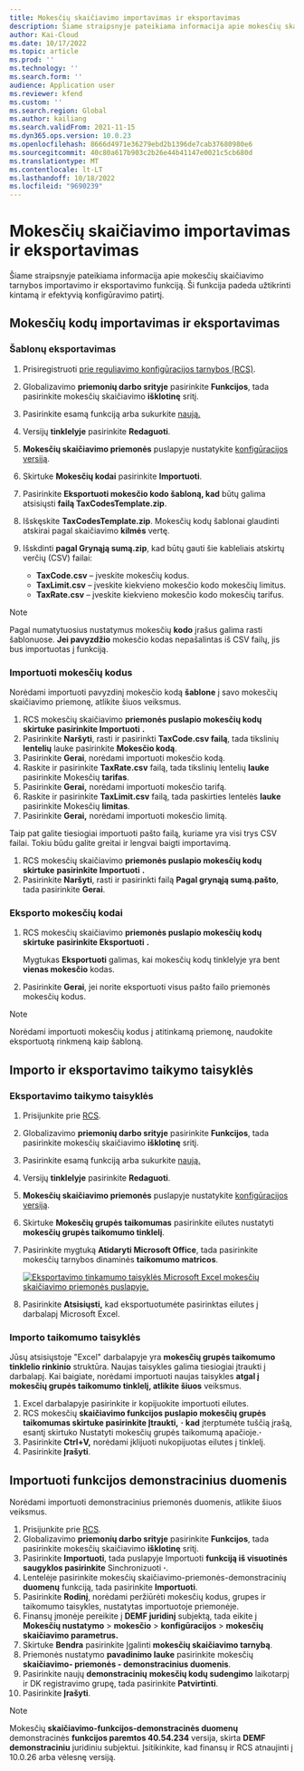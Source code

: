 ```yaml
---
title: Mokesčių skaičiavimo importavimas ir eksportavimas
description: Šiame straipsnyje pateikiama informacija apie mokesčių skaičiavimo tarnybos importavimo ir eksportavimo funkciją.
author: Kai-Cloud
ms.date: 10/17/2022
ms.topic: article
ms.prod: ''
ms.technology: ''
ms.search.form: ''
audience: Application user
ms.reviewer: kfend
ms.custom: ''
ms.search.region: Global
ms.author: kailiang
ms.search.validFrom: 2021-11-15
ms.dyn365.ops.version: 10.0.23
ms.openlocfilehash: 8666d4971e36279ebd2b1396de7cab37680980e6
ms.sourcegitcommit: 40c80a617b903c2b26e44b41147e0021c5cb680d
ms.translationtype: MT
ms.contentlocale: lt-LT
ms.lasthandoff: 10/18/2022
ms.locfileid: "9690239"
---
```

# <a name="import-and-export-tax-calculations"></a>Mokesčių skaičiavimo importavimas ir eksportavimas

Šiame straipsnyje pateikiama informacija apie mokesčių skaičiavimo tarnybos importavimo ir eksportavimo funkciją. Ši funkcija padeda užtikrinti kintamą ir efektyvią konfigūravimo patirtį.

## <a name="import-and-export-tax-codes"></a>Mokesčių kodų importavimas ir eksportavimas

### <a name="export-templates"></a>Šablonų eksportavimas

1. Prisiregistruoti [prie reguliavimo konfigūracijos tarnybos (RCS)](https://marketing.configure.global.dynamics.com/).
2. Globalizavimo **priemonių darbo srityje** pasirinkite **Funkcijos**, tada pasirinkite mokesčių skaičiavimo **išklotinę** sritį.
3. Pasirinkite esamą funkciją arba sukurkite [naują.](global-get-started-with-tax-calculation-service.md#set-up-tax-calculation-in-rcs)
4. Versijų **tinklelyje** pasirinkite **Redaguoti**.
5. **Mokesčių skaičiavimo priemonės** puslapyje nustatykite [konfigūracijos versiją](global-get-started-with-tax-calculation-service.md#set-up-tax-calculation-in-rcs).
6. Skirtuke **Mokesčių kodai** pasirinkite **Importuoti**.
7. Pasirinkite **Eksportuoti mokesčio kodo šabloną, kad** būtų galima atsisiųsti **failą TaxCodesTemplate.zip**.
8. Išskęskite **TaxCodesTemplate.zip**. Mokesčių kodų šablonai glaudinti atskirai pagal skaičiavimo **kilmės** vertę.
9. Išskdinti **pagal Grynąją sumą.zip**, kad būtų gauti šie kableliais atskirtų verčių (CSV) failai:

    - **TaxCode.csv** – įveskite mokesčių kodus.
    - **TaxLimit.csv** – įveskite kiekvieno mokesčio kodo mokesčių limitus.
    - **TaxRate.csv** – įveskite kiekvieno mokesčio kodo mokesčių tarifus.

> [!NOTE]
> Pagal numatytuosius nustatymus mokesčių **kodo** įrašus galima rasti šablonuose. **Jei pavyzdžio** mokesčio kodas nepašalintas iš CSV failų, jis bus importuotas į funkciją.

### <a name="import-tax-codes"></a>Importuoti mokesčių kodus

Norėdami importuoti pavyzdinį mokesčio kodą **šablone** į savo mokesčių skaičiavimo priemonę, atlikite šiuos veiksmus.

1. RCS mokesčių skaičiavimo **priemonės puslapio mokesčių kodų skirtuke** **pasirinkite Importuoti** **.**
2. Pasirinkite **Naršyti**, rasti ir pasirinkti **TaxCode.csv failą**, tada tikslinių **lentelių** lauke pasirinkite **Mokesčio kodą**.
3. Pasirinkite **Gerai**, norėdami importuoti mokesčio kodą.
4. Raskite ir pasirinkite **TaxRate.csv** failą, tada tikslinių lentelių **lauke** pasirinkite Mokesčių **tarifas**.
5. Pasirinkite **Gerai,** norėdami importuoti mokesčio tarifą.
6. Raskite ir pasirinkite **TaxLimit.csv** failą, tada paskirties lentelės **lauke** pasirinkite Mokesčių **limitas**.
7. Pasirinkite **Gerai,** norėdami importuoti mokesčio limitą.

Taip pat galite tiesiogiai importuoti pašto failą, kuriame yra visi trys CSV failai. Tokiu būdu galite greitai ir lengvai baigti importavimą.

1. RCS mokesčių skaičiavimo **priemonės puslapio mokesčių kodų skirtuke** **pasirinkite Importuoti** **.**
2. Pasirinkite **Naršyti**, rasti ir pasirinkti failą **Pagal grynąją sumą.pašto**, tada pasirinkite **Gerai**.

### <a name="export-tax-codes"></a>Eksporto mokesčių kodai

1. RCS mokesčių skaičiavimo **priemonės puslapio mokesčių kodų skirtuke** **pasirinkite Eksportuoti** **.**

    Mygtukas **Eksportuoti** galimas, kai mokesčių kodų tinklelyje yra bent **vienas mokesčio** kodas.

2. Pasirinkite **Gerai**, jei norite eksportuoti visus pašto failo priemonės mokesčių kodus.

> [!NOTE]
> Norėdami importuoti mokesčių kodus į atitinkamą priemonę, naudokite eksportuotą rinkmeną kaip šabloną.

## <a name="import-and-export-applicability-rules"></a>Importo ir eksportavimo taikymo taisyklės

### <a name="export-applicability-rules"></a>Eksportavimo taikymo taisyklės

1. Prisijunkite prie [RCS](https://marketing.configure.global.dynamics.com/).
2. Globalizavimo **priemonių darbo srityje** pasirinkite **Funkcijos**, tada pasirinkite mokesčių skaičiavimo **išklotinę** sritį.
3. Pasirinkite esamą funkciją arba sukurkite [naują.](global-get-started-with-tax-calculation-service.md#set-up-tax-calculation-in-rcs)
4. Versijų **tinklelyje** pasirinkite **Redaguoti**.
5. **Mokesčių skaičiavimo priemonės** puslapyje nustatykite [konfigūracijos versiją](global-get-started-with-tax-calculation-service.md#set-up-tax-calculation-in-rcs).
6. Skirtuke **Mokesčių grupės taikomumas** pasirinkite eilutes nustatyti **mokesčių grupės taikomumo tinklelį**.
7. Pasirinkite mygtuką **Atidaryti Microsoft Office**, tada pasirinkite mokesčių tarnybos dinaminės **taikomumo matricos**.

    [![Eksportavimo tinkamumo taisyklės Microsoft Excel mokesčių skaičiavimo priemonės puslapyje.](./media/tax-cal-import-export-1.png)](./media/tax-cal-import-export-1.png)

8. Pasirinkite **Atsisiųsti,** kad eksportuotumėte pasirinktas eilutes į darbalapį Microsoft Excel.

### <a name="import-applicability-rules"></a>Importo taikomumo taisyklės

Jūsų atsisiųstoje "Excel" darbalapyje yra **mokesčių grupės taikomumo tinklelio rinkinio** struktūra. Naujas taisykles galima tiesiogiai įtraukti į darbalapį. Kai baigiate, norėdami importuoti naujas taisykles **atgal į mokesčių grupės taikomumo tinklelį, atlikite šiuos** veiksmus.

1. Excel darbalapyje pasirinkite ir kopijuokite importuoti eilutes.
2. RCS mokesčių **skaičiavimo funkcijos puslapio mokesčių grupės taikomumas skirtuke pasirinkite Įtraukti,** **·** **kad** įterptumėte tuščią įrašą, esantį skirtuko Nustatyti mokesčių grupės taikomumą apačioje.**·**
3. Pasirinkite **Ctrl+V,** norėdami įklijuoti nukopijuotas eilutes į tinklelį.
4. Pasirinkite **Įrašyti**.

## <a name="import-feature-demo-data"></a>Importuoti funkcijos demonstracinius duomenis

Norėdami importuoti demonstracinius priemonės duomenis, atlikite šiuos veiksmus.

1. Prisijunkite prie [RCS](https://marketing.configure.global.dynamics.com/).
2. Globalizavimo **priemonių darbo srityje** pasirinkite **Funkcijos**, tada pasirinkite mokesčių skaičiavimo **išklotinę** sritį.
3. Pasirinkite **Importuoti**, tada puslapyje Importuoti **funkciją iš visuotinės saugyklos pasirinkite** Sinchronizuoti **·**. 
4. Lentelėje pasirinkite mokesčių skaičiavimo-priemonės-demonstracinių **duomenų** funkciją, tada pasirinkite **Importuoti**.
5. Pasirinkite **Rodinį**, norėdami peržiūrėti mokesčių kodus, grupes ir taikomumo taisykles, nustatytas importuotoje priemonėje.
6. Finansų įmonėje pereikite į **DEMF juridinį** subjektą, tada eikite į **Mokesčių nustatymo** \> **mokesčio** \> **konfigūracijos** \> **mokesčių skaičiavimo parametrus.**
7. Skirtuke **Bendra** pasirinkite Įgalinti **mokesčių skaičiavimo tarnybą**.
8. Priemonės nustatymo **pavadinimo lauke** pasirinkite mokesčių **skaičiavimo- priemonės - demonstracinius duomenis**.
9. Pasirinkite naujų **demonstracinių** **mokesčių kodų sudengimo** laikotarpį ir DK registravimo grupę, tada pasirinkite **Patvirtinti**.
10. Pasirinkite **Įrašyti**.

> [!NOTE]
> Mokesčių **skaičiavimo-funkcijos-demonstracinės duomenų** demonstracinės **funkcijos paremtos 40.54.234** versija, skirta **DEMF demonstraciniu** juridiniu subjektui. Įsitikinkite, kad finansų ir RCS atnaujinti į 10.0.26 arba vėlesnę versiją.
